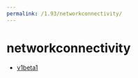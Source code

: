 ```yaml
---
permalink: /1.93/networkconnectivity/
---
```


# networkconnectivity



* [v1beta1](v1beta1/index.md)